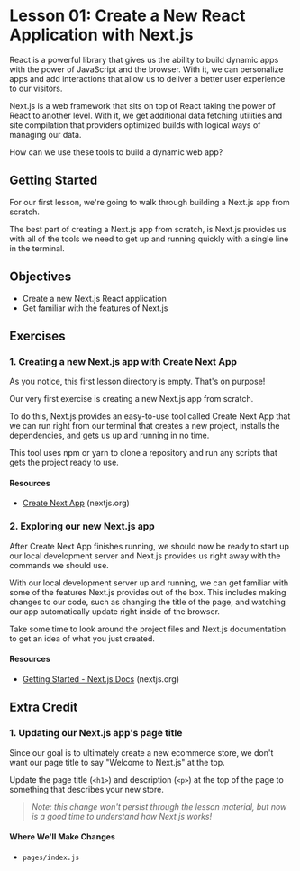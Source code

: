 # Lesson 01: Create a New React Application with Next.js

React is a powerful library that gives us the ability to build dynamic apps with the power of JavaScript and the browser. With it, we can personalize apps and add interactions that allow us to deliver a better user experience to our visitors.

Next.js is a web framework that sits on top of React taking the power of React to another level. With it, we get additional data fetching utilities and site compilation that providers optimized builds with logical ways of managing our data.

How can we use these tools to build a dynamic web app?

## Getting Started

For our first lesson, we're going to walk through building a Next.js app from scratch.

The best part of creating a Next.js app from scratch, is Next.js provides us with all of the tools we need to get up and running quickly with a single line in the terminal.

## Objectives
* Create a new Next.js React application
* Get familiar with the features of Next.js

## Exercises

### 1. Creating a new Next.js app with Create Next App

As you notice, this first lesson directory is empty. That's on purpose!

Our very first exercise is creating a new Next.js app from scratch.

To do this, Next.js provides an easy-to-use tool called Create Next App that we can run right from our terminal that creates a new project, installs the dependencies, and gets us up and running in no time.

This tool uses npm or yarn to clone a repository and run any scripts that gets the project ready to use.

#### Resources
* [Create Next App](https://nextjs.org/docs/api-reference/create-next-app) (nextjs.org)

### 2. Exploring our new Next.js app

After Create Next App finishes running, we should now be ready to start up our local development server and Next.js provides us right away with the commands we should use.

With our local development server up and running, we can get familiar with some of the features Next.js provides out of the box. This includes making changes to our code, such as changing the title of the page, and watching our app automatically update right inside of the browser.

Take some time to look around the project files and Next.js documentation to get an idea of what you just created.

#### Resources
* [Getting Started - Next.js Docs](https://nextjs.org/docs/getting-started) (nextjs.org)

## Extra Credit

### 1. Updating our Next.js app's page title

Since our goal is to ultimately create a new ecommerce store, we don't want our page title to say "Welcome to Next.js" at the top.

Update the page title (`<h1>`) and description (`<p>`) at the top of the page to something that describes your new store.

> _Note: this change won't persist through the lesson material, but now is a good time to understand how Next.js works!_

#### Where We'll Make Changes
* `pages/index.js`
